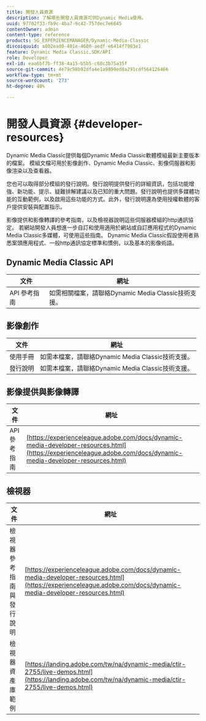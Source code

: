 ```yaml
---
title: 開發人員資源
description: 了解哪些開發人員資源可供Dynamic Media使用。
uuid: 97702f33-fb9c-4ba7-9c42-757dec7e6645
contentOwner: admin
content-type: reference
products: SG_EXPERIENCEMANAGER/Dynamic-Media-Classic
discoiquuid: a802ead0-401e-4600-aedf-e6414f7983e1
feature: Dynamic Media Classic,SDK/API
role: Developer
exl-id: eaa6bf7b-ff38-4a15-b5b5-c60c3b75a35f
source-git-commit: 4e79c98b92dfa4e1a9890ed8a291cdf564126466
workflow-type: tm+mt
source-wordcount: '273'
ht-degree: 40%

---
```


# 開發人員資源 {#developer-resources}

Dynamic Media Classic提供每個Dynamic Media Classic軟體模組最新主要版本的檔案。 模組文檔可用於影像創作、Dynamic Media Classic、影像伺服器和影像渲染以及查看器。

您也可以取得部分模組的發行說明。發行說明提供發行的詳細資訊，包括功能增強、新功能、提示、疑難排解建議以及已知的重大問題。發行說明也提供多媒體功能的互動範例，以及啟用這些功能的方式。此外，發行說明還為使用授權軟體的客戶提供安裝與配置指示。

影像提供和影像轉譯的參考指南，以及檢視器說明這些伺服器模組的http通訊協定。 若網站開發人員想進一步自訂和使用適用於網站或自訂應用程式的Dynamic Media Classic多媒體，可使用這些指南。 Dynamic Media Classic假設使用者熟悉案頭應用程式、一般http通訊協定標準和慣例，以及基本的影像術語。


## Dynamic Media Classic API

| 文件 | 網址 |
|--- |--- |
| API 參考指南 | 如需相關檔案，請聯絡Dynamic Media Classic技術支援。 |

## 影像創作

| 文件 | 網址 |
|--- |--- |
| 使用手冊 | 如需本檔案，請聯絡Dynamic Media Classic技術支援。 |
| 發行說明 | 如需本檔案，請聯絡Dynamic Media Classic技術支援。 |

## 影像提供與影像轉譯

| 文件 | 網址 |
|--- |--- |
| API 參考指南 | [https://experienceleague.adobe.com/docs/dynamic-media-developer-resources.html](https://experienceleague.adobe.com/docs/dynamic-media-developer-resources.html) |

## 檢視器

| 文件 | 網址 |
|--- |--- |
| 檢視器參考指南與發行說明 | [https://experienceleague.adobe.com/docs/dynamic-media-developer-resources.html](https://experienceleague.adobe.com/docs/dynamic-media-developer-resources.html) |
| 檢視器資產庫範例 | [https://landing.adobe.com/tw/na/dynamic-media/ctir-2755/live-demos.html](https://landing.adobe.com/tw/na/dynamic-media/ctir-2755/live-demos.html) |


<!-- 

**Web-to-Print**

|Document|Web address|
|--- |--- |
|Reference Guide|[https://www.adobe.com/go/learn_s7_webtoprint_en](https://www.adobe.com/go/learn_s7_webtoprint_en)| 

-->
